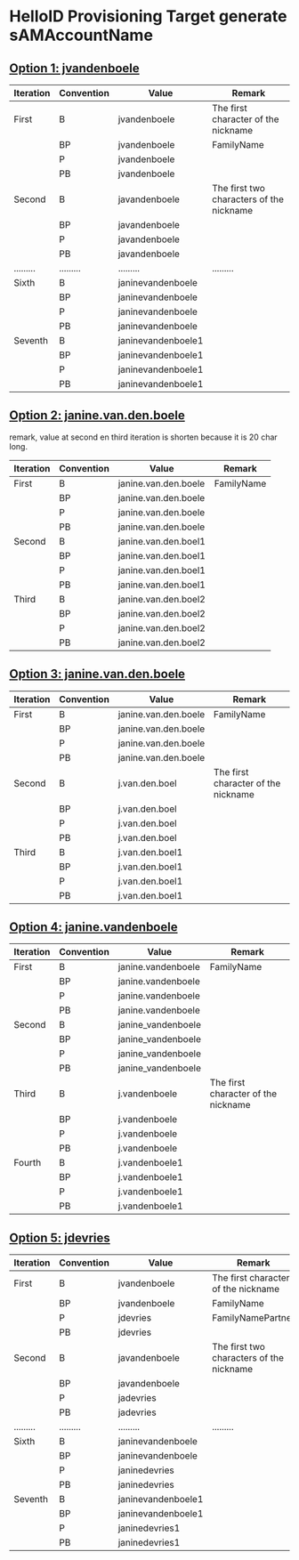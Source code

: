 # HelloID Provisioning Target generate sAMAccountName

## [Option 1: jvandenboele](./Scripts/generateSamAccountNameOption1.js)

| Iteration | Convention | Value              | Remark                                   |
| --------- | ---------- | ------------------ | ---------------------------------------- |
| First     | B          | jvandenboele       | The first character of the nickname      |
|           | BP         | jvandenboele       | FamilyName                               |
|           | P          | jvandenboele       |                                          |
|           | PB         | jvandenboele       |                                          |
| Second    | B          | javandenboele      | The first two characters of the nickname |
|           | BP         | javandenboele      |                                          |
|           | P          | javandenboele      |                                          |
|           | PB         | javandenboele      |                                          |
| ......... | .........  | .........          | .........                                |
| Sixth     | B          | janinevandenboele  |                                          |
|           | BP         | janinevandenboele  |                                          |
|           | P          | janinevandenboele  |                                          |
|           | PB         | janinevandenboele  |                                          |
| Seventh   | B          | janinevandenboele1 |                                          |
|           | BP         | janinevandenboele1 |                                          |
|           | P          | janinevandenboele1 |                                          |
|           | PB         | janinevandenboele1 |                                          |

## [Option 2: janine.van.den.boele](./Scripts/generateSamAccountNameOption2.js)

remark, value at second en third iteration is shorten because it is 20 char long.

| Iteration | Convention | Value                | Remark     |
| --------- | ---------- | -------------------- | ---------- |
| First     | B          | janine.van.den.boele | FamilyName |
|           | BP         | janine.van.den.boele |            |
|           | P          | janine.van.den.boele |            |
|           | PB         | janine.van.den.boele |            |
| Second    | B          | janine.van.den.boel1 |            |
|           | BP         | janine.van.den.boel1 |            |
|           | P          | janine.van.den.boel1 |            |
|           | PB         | janine.van.den.boel1 |            |
| Third     | B          | janine.van.den.boel2 |            |
|           | BP         | janine.van.den.boel2 |            |
|           | P          | janine.van.den.boel2 |            |
|           | PB         | janine.van.den.boel2 |            |

## [Option 3: janine.van.den.boele](./Scripts/generateSamAccountNameOption3.js)

| Iteration | Convention | Value                | Remark                              |
| --------- | ---------- | -------------------- | ----------------------------------- |
| First     | B          | janine.van.den.boele | FamilyName                          |
|           | BP         | janine.van.den.boele |                                     |
|           | P          | janine.van.den.boele |                                     |
|           | PB         | janine.van.den.boele |                                     |
| Second    | B          | j.van.den.boel       | The first character of the nickname |
|           | BP         | j.van.den.boel       |                                     |
|           | P          | j.van.den.boel       |                                     |
|           | PB         | j.van.den.boel       |                                     |
| Third     | B          | j.van.den.boel1      |                                     |
|           | BP         | j.van.den.boel1      |                                     |
|           | P          | j.van.den.boel1      |                                     |
|           | PB         | j.van.den.boel1      |                                     |

## [Option 4: janine.vandenboele](./Scripts/generateSamAccountNameOption4.js)

| Iteration | Convention | Value              | Remark                              |
| --------- | ---------- | ------------------ | ----------------------------------- |
| First     | B          | janine.vandenboele | FamilyName                          |
|           | BP         | janine.vandenboele |                                     |
|           | P          | janine.vandenboele |                                     |
|           | PB         | janine.vandenboele |                                     |
| Second    | B          | janine_vandenboele |                                     |
|           | BP         | janine_vandenboele |                                     |
|           | P          | janine_vandenboele |                                     |
|           | PB         | janine_vandenboele |                                     |
| Third     | B          | j.vandenboele      | The first character of the nickname |
|           | BP         | j.vandenboele      |                                     |
|           | P          | j.vandenboele      |                                     |
|           | PB         | j.vandenboele      |                                     |
| Fourth    | B          | j.vandenboele1     |                                     |
|           | BP         | j.vandenboele1     |                                     |
|           | P          | j.vandenboele1     |                                     |
|           | PB         | j.vandenboele1     |                                     |

## [Option 5: jdevries](./Scripts/generateSamAccountNameOption3.js)

| Iteration | Convention | Value              | Remark                                   |
| --------- | ---------- | ------------------ | ---------------------------------------- |
| First     | B          | jvandenboele       | The first character of the nickname      |
|           | BP         | jvandenboele       | FamilyName                               |
|           | P          | jdevries           | FamilyNamePartner                        |
|           | PB         | jdevries           |                                          |
| Second    | B          | javandenboele      | The first two characters of the nickname |
|           | BP         | javandenboele      |                                          |
|           | P          | jadevries          |                                          |
|           | PB         | jadevries          |                                          |
| ......... | .........  | .........          | .........                                |
| Sixth     | B          | janinevandenboele  |                                          |
|           | BP         | janinevandenboele  |                                          |
|           | P          | janinedevries      |                                          |
|           | PB         | janinedevries      |                                          |
| Seventh   | B          | janinevandenboele1 |                                          |
|           | BP         | janinevandenboele1 |                                          |
|           | P          | janinedevries1     |                                          |
|           | PB         | janinedevries1     |                                          |